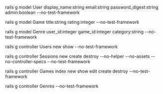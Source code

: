 rails g model User display_name:string email:string password_digest:string admin:boolean --no-test-framework

rails g model Game title:string rating:integer --no-test-framework

rails g model Genre user_id:integer game_id:integer category:string --no-test-framework

rails g controller Users new show --no-test-framework

rails g controller Sessions new create destroy --no-helper --no-assets --no-controller-specs --no-test-framework

rails g controller Games index new show edit create destroy --no-test-framework

rails g controller Genres --no-test-framework